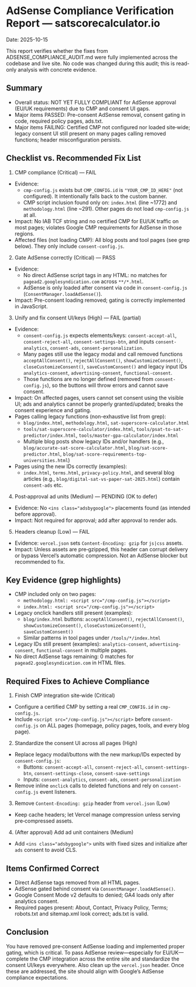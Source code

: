 # AdSense Compliance Verification Report — satscorecalculator.io

Date: 2025-10-15

This report verifies whether the fixes from ADSENSE_COMPLIANCE_AUDIT.md were fully implemented across the codebase and live site. No code was changed during this audit; this is read-only analysis with concrete evidence.

## Summary

- Overall status: NOT YET FULLY COMPLIANT for AdSense approval (EU/UK requirements) due to CMP and consent UI gaps.
- Major items PASSED: Pre-consent AdSense removal, consent gating in code, required policy pages, ads.txt.
- Major items FAILING: Certified CMP not configured nor loaded site‑wide; legacy consent UI still present on many pages calling removed functions; header misconfiguration persists.

## Checklist vs. Recommended Fix List

1) CMP compliance (Critical) — FAIL
- Evidence:
  - `cmp-config.js` exists but `CMP_CONFIG.id` is `"YOUR_CMP_ID_HERE"` (not configured). It intentionally falls back to the custom banner.
  - CMP script inclusion found only on: `index.html` (line ~1772) and `methodology.html` (line ~291). Other pages do not load `cmp-config.js` at all.
- Impact: No IAB TCF string and no certified CMP for EU/UK traffic on most pages; violates Google CMP requirements for AdSense in those regions.
- Affected files (not loading CMP): All blog posts and tool pages (see grep below). They only include `consent-config.js`.

2) Gate AdSense correctly (Critical) — PASS
- Evidence:
  - No direct AdSense script tags in any HTML: no matches for `pagead2.googlesyndication.com` across `**/*.html`.
  - AdSense is only loaded after consent via code in `consent-config.js` (`ConsentManager.loadAdSense()`).
- Impact: Pre-consent loading removed; gating is correctly implemented in JavaScript.

3) Unify and fix consent UI/keys (High) — FAIL (partial)
- Evidence:
  - `consent-config.js` expects elements/keys: `consent-accept-all`, `consent-reject-all`, `consent-settings-btn`, and inputs `consent-analytics`, `consent-ads`, `consent-personalization`.
  - Many pages still use the legacy modal and call removed functions `acceptAllConsent()`, `rejectAllConsent()`, `showCustomizeConsent()`, `closeCustomizeConsent()`, `saveCustomConsent()` and legacy input IDs `analytics-consent`, `advertising-consent`, `functional-consent`.
  - Those functions are no longer defined (removed from `consent-config.js`), so the buttons will throw errors and cannot save consent.
- Impact: On affected pages, users cannot set consent using the visible UI; ads and analytics cannot be properly granted/updated; breaks the consent experience and gating.
- Pages calling legacy functions (non-exhaustive list from grep):
  - `blog/index.html`, `methodology.html`, `sat-superscore-calculator.html`
  - `tools/sat-superscore-calculator/index.html`, `tools/psat-to-sat-predictor/index.html`, `tools/master-gpa-calculator/index.html`
  - Multiple blog posts show legacy IDs and/or handlers (e.g., `blog/accurate-sat-score-calculator.html`, `blog/sat-score-predictor.html`, `blog/sat-score-requirements-top-universities.html`)
- Pages using the new IDs correctly (examples):
  - `index.html`, `terms.html`, `privacy-policy.html`, and several blog articles (e.g., `blog/digital-sat-vs-paper-sat-2025.html`) contain `consent-ads` etc.

4) Post‑approval ad units (Medium) — PENDING (OK to defer)
- Evidence: No `<ins class="adsbygoogle">` placements found (as intended before approval).
- Impact: Not required for approval; add after approval to render ads.

5) Headers cleanup (Low) — FAIL
- Evidence: `vercel.json` sets `Content-Encoding: gzip` for `js|css` assets.
- Impact: Unless assets are pre‑gzipped, this header can corrupt delivery or bypass Vercel’s automatic compression. Not an AdSense blocker but recommended to fix.

## Key Evidence (grep highlights)

- CMP included only on two pages:
  - `methodology.html: <script src="/cmp-config.js"></script>`
  - `index.html: <script src="/cmp-config.js"></script>`
- Legacy onclick handlers still present (examples):
  - `blog/index.html` buttons: `acceptAllConsent()`, `rejectAllConsent()`, `showCustomizeConsent()`, `closeCustomizeConsent()`, `saveCustomConsent()`
  - Similar patterns in tool pages under `/tools/*/index.html`
- Legacy IDs still present (examples): `analytics-consent`, `advertising-consent`, `functional-consent` in multiple pages.
- No direct AdSense tags remaining: 0 matches for `pagead2.googlesyndication.com` in HTML files.

## Required Fixes to Achieve Compliance

1) Finish CMP integration site‑wide (Critical)
- Configure a certified CMP by setting a real `CMP_CONFIG.id` in `cmp-config.js`.
- Include `<script src="/cmp-config.js"></script>` before `consent-config.js` on ALL pages (homepage, policy pages, tools, and every blog page).

2) Standardize the consent UI across all pages (High)
- Replace legacy modal/buttons with the new markup/IDs expected by `consent-config.js`:
  - Buttons: `consent-accept-all`, `consent-reject-all`, `consent-settings-btn`, `consent-settings-close`, `consent-save-settings`
  - Inputs: `consent-analytics`, `consent-ads`, `consent-personalization`
- Remove inline `onclick` calls to deleted functions and rely on `consent-config.js` event listeners.

3) Remove `Content-Encoding: gzip` header from `vercel.json` (Low)
- Keep cache headers; let Vercel manage compression unless serving pre‑compressed assets.

4) (After approval) Add ad unit containers (Medium)
- Add `<ins class="adsbygoogle">` units with fixed sizes and initialize after `ads` consent to avoid CLS.

## Items Confirmed Correct

- Direct AdSense tags removed from all HTML pages.
- AdSense gated behind consent via `ConsentManager.loadAdSense()`.
- Google Consent Mode v2 defaults to denied; GA4 loads only after analytics consent.
- Required pages present: About, Contact, Privacy Policy, Terms; robots.txt and sitemap.xml look correct; ads.txt is valid.

## Conclusion

You have removed pre‑consent AdSense loading and implemented proper gating, which is critical. To pass AdSense review—especially for EU/UK—complete the CMP integration across the entire site and standardize the consent UI/keys everywhere. Also clean up the `vercel.json` header. Once these are addressed, the site should align with Google’s AdSense compliance expectations.
